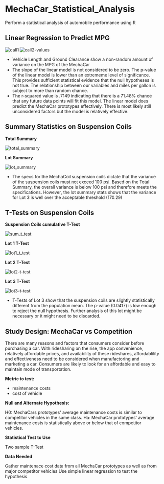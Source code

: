 # MechaCar_Statistical_Analysis

Perform a statistical analysis of automobile performance using R

## Linear Regression to Predict MPG

![call1](https://user-images.githubusercontent.com/112137694/213603083-cfa51d1e-8131-4ee9-9530-caf9b70713c9.png)
![call2-values](https://user-images.githubusercontent.com/112137694/213603096-71a36410-787c-423e-b29b-0be80dcb3f62.png)

- Vehicle Length and Ground Clearance show a non-random amount of variance on the MPG of the MechaCar
- The slope of the linear model is not considered to be zero. The p-value of the linear model is lower than an extrememe level of significance. This provides sufficient statistical evidence that the null hypotheses is not true. The relationship between our variables and miles per gallon is subject to more than random chance.
- The r-squared value is .7149 indicating that there is a 71.48% chance that any future data points will fit this model. The linear model does predict the MechaCar prototypes effectively. There is most likely still unconsidered factors but the model is relatively effective.

## Summary Statistics on Suspension Coils

**Total Summary**

![total_summary](https://user-images.githubusercontent.com/112137694/213603167-1c963c6a-fa3e-4613-bf1a-a30a4fdbb37d.png)

**Lot Summary**

![lot_summary](https://user-images.githubusercontent.com/112137694/213603175-7611ae96-a6ba-42d5-9db9-17e094cf71d3.png)

- The specs for the MechaCoil suspension coils dictate that the variance of the suspension coils must not exceed 100 psi. Based on the Total Summary, the overall variance is below 100 psi and therefore meets the specifications. However, the lot summary stats shows that the variance for Lot 3 is well over the acceptable threshold (170.29)

## T-Tests on Suspension Coils

**Suspension Coils cumulative T-Test**

![sum_t_test](https://user-images.githubusercontent.com/112137694/213603255-2bcc616c-192f-497b-af19-42da219cc9b2.png)

**Lot 1 T-Test**

![lot1_t_test](https://user-images.githubusercontent.com/112137694/213603298-7170403a-213a-41b7-bcf3-daadd33360a5.png)

**Lot 2 T-Test**

![lot2-t-test](https://user-images.githubusercontent.com/112137694/213603313-53ae553b-7528-4132-9ab0-f3acf96d487d.png)

**Lot 3 T-Test**

![lot3-t-test](https://user-images.githubusercontent.com/112137694/213603329-be1b0ab7-583d-46b5-8fc0-eadac86d0904.png)

- T-Tests of Lot 3 show that the suspension coils are slightly statistically different from the population mean. The p-value (0.0417) is low enough to reject the null hypothesis. Further analysis of this lot might be necessary or it might need to be discarded.

## Study Design: MechaCar vs Competition

There are many reasons and factors that consumers consider before purchasing a car. With ridesharing on the rise, the app convenience, relatively affordable prices, and availability of these rideshares, affordablility and effectiveness need to be considered when manufactoring and marketing a car. Consumers are likely to look for an affordable and easy to maintain mode of transportation.

**Metric to test:**

- maintenance costs
- cost of vehicle

**Null and Alternate Hypothesis:**

H0: MechaCars prototypes' average maintenance costs is similar to competitor vehicles in the same class. Ha: MechaCar prototypes' average maintenance costs is statistically above or below that of competitor vehicles.

**Statistical Test to Use**

Two sample T-Test

**Data Needed**

Gather maintenace cost data from all MechaCar prototypes as well as from major competitor vehicles Use simple linear regression to test the hypothesis
